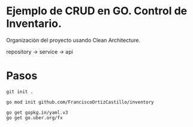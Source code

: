 
# Ejemplo de CRUD en GO. Control de Inventario.

Organización del proyecto usando Clean Architecture.

repository -> service -> api

# Pasos

```
git init .

go mod init github.com/FranciscoOrtizCastillo/inventory

go get gopkg.in/yaml.v3
go get go.uber.org/fx

```